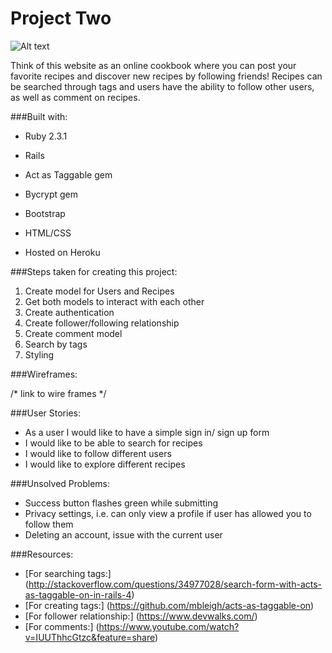 # Project Two

![Alt text](logo-small.png)

Think of this website as an online cookbook where you can post your favorite recipes and discover new recipes by following friends! Recipes can be searched through tags and users have the ability to follow other users, as well as comment on recipes. 

###Built with:

* Ruby 2.3.1

* Rails

* Act as Taggable gem

* Bycrypt gem

* Bootstrap

* HTML/CSS

* Hosted on Heroku

###Steps taken for creating this project:

1. Create model for Users and Recipes
2. Get both models to interact with each other
3. Create authentication
4. Create follower/following relationship
5. Create comment model
6. Search by tags
7. Styling

###Wireframes: 

/* link to wire frames */

###User Stories: 

* As a user I would like to have a simple sign in/ sign up form
* I would like to be able to search for recipes
* I would like to follow different users
* I would like to explore different recipes

###Unsolved Problems:
 
* Success button flashes green while submitting
* Privacy settings, i.e. can only view a profile if user has allowed you to follow them 
* Deleting an account, issue with the current user


###Resources: 

* [For searching tags:] (http://stackoverflow.com/questions/34977028/search-form-with-acts-as-taggable-on-in-rails-4)
* [For creating tags:] (https://github.com/mbleigh/acts-as-taggable-on)
* [For follower relationship:] (https://www.devwalks.com/)
* [For comments:] (https://www.youtube.com/watch?v=IUUThhcGtzc&feature=share)


